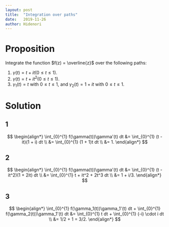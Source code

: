 ```yaml
---
layout: post
title:  "Integration over paths"
date:   2019-11-26
author: Hidenori
---
```


# Proposition
Integrate the function $f(z) = \overline{z}$ over the following paths:

1. $\gamma(t) = t + it (0 \leq t \leq 1)$.
1. $\gamma(t) = t + it^2 (0 \leq t \leq 1)$.
1. $\gamma_1(t) = t$ with $0 \leq t \leq 1$, and $\gamma_2(t) = 1 + it$ with $0 \leq t \leq 1$.

# Solution
## 1

$$
\begin{align*}
  \int_{0}^{1} f(\gamma(t))\gamma'(t) dt
    &= \int_{0}^{1} (t - it)(1 + i) dt \\
    &= \int_{0}^{1} (1 + 1)t dt \\
    &= 1.
\end{align*}
$$

## 2

$$
\begin{align*}
  \int_{0}^{1} f(\gamma(t))\gamma'(t) dt
    &= \int_{0}^{1} (t - it^2)(1 + 2it) dt \\
    &= \int_{0}^{1} t + it^2 + 2t^3 dt \\
    &= 1 + i/3.
\end{align*}
$$

## 3

$$
\begin{align*}
  \int_{0}^{1} f(\gamma_1(t))\gamma_1'(t) dt + \int_{0}^{1} f(\gamma_2(t))\gamma_1'(t) dt
    &= \int_{0}^{1} t dt + \int_{0}^{1} (-i) \cdot i dt \\
    &= 1/2 + 1 = 3/2.
\end{align*}
$$
